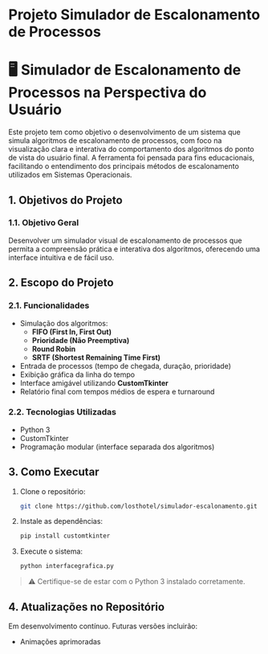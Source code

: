 
# Projeto Simulador de Escalonamento de Processos

# 🖥️ Simulador de Escalonamento de Processos na Perspectiva do Usuário  
Este projeto tem como objetivo o desenvolvimento de um sistema que simula algoritmos de escalonamento de processos, com foco na visualização clara e interativa do comportamento dos algoritmos do ponto de vista do usuário final. A ferramenta foi pensada para fins educacionais, facilitando o entendimento dos principais métodos de escalonamento utilizados em Sistemas Operacionais.

## 1. Objetivos do Projeto

### 1.1. Objetivo Geral  
Desenvolver um simulador visual de escalonamento de processos que permita a compreensão prática e interativa dos algoritmos, oferecendo uma interface intuitiva e de fácil uso.

## 2. Escopo do Projeto

### 2.1. Funcionalidades  
- Simulação dos algoritmos:
  - **FIFO (First In, First Out)**
  - **Prioridade (Não Preemptiva)**
  - **Round Robin**
  - **SRTF (Shortest Remaining Time First)**
- Entrada de processos (tempo de chegada, duração, prioridade)  
- Exibição gráfica da linha do tempo
- Interface amigável utilizando **CustomTkinter**  
- Relatório final com tempos médios de espera e turnaround  

### 2.2. Tecnologias Utilizadas  
- Python 3  
- CustomTkinter  
- Programação modular (interface separada dos algoritmos)  

## 3. Como Executar

1. Clone o repositório:
   ```bash
   git clone https://github.com/losthotel/simulador-escalonamento.git
   ```

2. Instale as dependências:
   ```bash
   pip install customtkinter
   ```

3. Execute o sistema:
   ```bash
   python interfacegrafica.py
   ```

> ⚠️ Certifique-se de estar com o Python 3 instalado corretamente.

## 4. Atualizações no Repositório  
Em desenvolvimento contínuo. Futuras versões incluirão:
- Animações aprimoradas  
